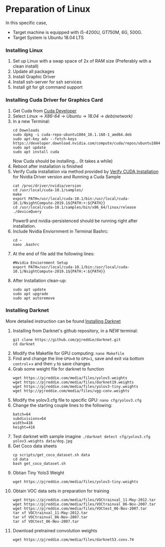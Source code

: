 # Preparation of Linux
In this specific case, 
  - Target machine is equipped with i5-4200U, GT750M, 6G, 500G.
  - Target System is Ubuntu 18.04 LTS


### Installing Linux
1. Set up Linux with a swap space of 2x of RAM size (Preferably with a clean install)
2. Update all packages
3. Install Graphic Driver
4. Install ssh-server for ssh services
5. Install git for git command support


### Installing Cuda Driver for Graphics Card
1. Get Cuda from [Cuda Developer](https://developer.nvidia.com/cuda-downloads)
2. Select _Linux_ -> _X86-64_ -> _Ubuntu_ -> _18.04_ -> _deb(network)_
3. In a new Terminal:
    ```
    cd Downloads
    sudo dpkg -i cuda-repo-ubuntu1804_10.1.168-1_amd64.deb
    sudo apt-key adv --fetch-keys https://developer.download.nvidia.com/compute/cuda/repos/ubuntu1804/x86_64/7fa2af80.pub
    sudo apt update
    sudo apt install cuda
    ```
    Now Cuda should be installing... (It takes a while)
4. Reboot after installation is finished
5. Verify Cuda installation via method provided by [Verify CUDA Installation](https://xcat-docs.readthedocs.io/en/stable/advanced/gpu/nvidia/verify_cuda_install.html) for Nvidia Driver version and Running a Cuda Sample
    ```
    cat /proc/driver/nvidia/version
    cd /usr/local/cuda-10.1/samples/
    make
    export PATH=/usr/local/cuda-10.1/bin:/usr/local/cuda-10.1/NsightCompute-2019.1${PATH:+:${PATH}}
    cd /usr/local/cuda-10.1/samples/bin/x86_64/linux/release
    ./deviceQuery
    ```
    Power9 and nvidia-persistenced should be running right after installation.
6. Include Nvidia Enviornment in Terminal Bashrc:
    ```
    cd ~
    nano .bashrc
    ```
7. At the end of file add the following lines:
    ```
    #Nvidia Enviornment Setup
    export PATH=/usr/local/cuda-10.1/bin:/usr/local/cuda-10.1/NsightCompute-2019.1${PATH:+:${PATH}}
    ```
8. After Installation clean-up:
    ```
    sudo apt update
    sudo apt upgrade
    sudo apt autoremove
    ```

    
### Installing Darknet
  More detailed instruction can be found [Installing Darknet](https://pjreddie.com/darknet/install/)
1. Installing from Darknet's github repository, in a *NEW* terminal:
    ```
    git clone https://github.com/pjreddie/darknet.git
    cd darknet
    ```
2. Modify the Makefile for GPU computing: `nano Makefile`
3. Find and change the line `GPU=0` to `GPU=1`, save and exit via bottom `control`+`x` and then `y` to save changes
4. Grab some weight file for darknet to function
    ```
    wget https://pjreddie.com/media/files/yolov3.weights
    wget https://pjreddie.com/media/files/darknet19.weights
    wget https://pjreddie.com/media/files/yolov3-tiny.weights
    wget http://pjreddie.com/media/files/vgg-conv.weights
    ```
5. Modify the yolov3.cfg file to specific GPU: `nano cfg/yolov3.cfg`
6. Change the starting couple lines to the following:
    ```
    batch=64
    subdivisions=64
    width=416
    height=416
    ```
7. Test darknet with sample imagine
    `./darknet detect cfg/yolov3.cfg yolov3.weights data/dog.jpg`
8. Get Coco data sheets
    ```
    cp scripts/get_coco_dataset.sh data
    cd data
    bash get_coco_dataset.sh
    ```
9. Obtian Tiny Yolo3 Weight
    ```
    wget https://pjreddie.com/media/files/yolov3-tiny.weights
    ```
10. Obtain VOC data sets in preparation for training
    ```
    wget https://pjreddie.com/media/files/VOCtrainval_11-May-2012.tar
    wget https://pjreddie.com/media/files/VOCtrainval_06-Nov-2007.tar
    wget https://pjreddie.com/media/files/VOCtest_06-Nov-2007.tar
    tar xf VOCtrainval_11-May-2012.tar
    tar xf VOCtrainval_06-Nov-2007.tar
    tar xf VOCtest_06-Nov-2007.tar
    ```
11. Download pretrained convolution weights
    ```
    wget https://pjreddie.com/media/files/darknet53.conv.74
    ```
